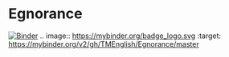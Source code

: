 # Egnorance

[![Binder](https://mybinder.org/badge_logo.svg)](https://mybinder.org/v2/gh/TMEnglish/Egnorance/master)
.. image:: https://mybinder.org/badge_logo.svg
 :target: https://mybinder.org/v2/gh/TMEnglish/Egnorance/master